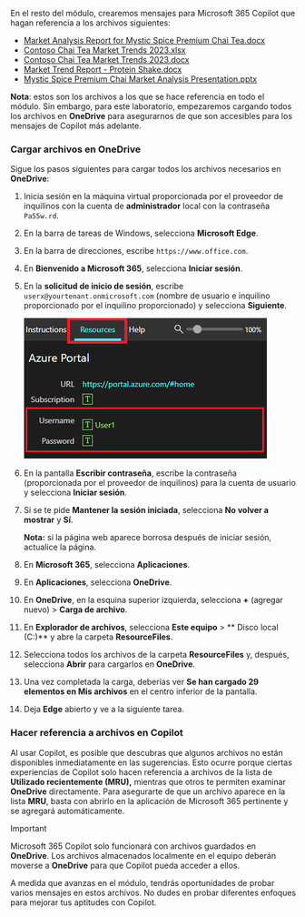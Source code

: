 En el resto del módulo, crearemos mensajes para Microsoft 365 Copilot que hagan referencia a los archivos siguientes:

- [Market Analysis Report for Mystic Spice Premium Chai Tea.docx](https://go.microsoft.com/fwlink/?linkid=2268826)
- [Contoso Chai Tea Market Trends 2023.xlsx](https://go.microsoft.com/fwlink/?linkid=2268822)
- [Contoso Chai Tea Market Trends 2023.docx](https://go.microsoft.com/fwlink/?linkid=2269122)
- [Market Trend Report - Protein Shake.docx](https://go.microsoft.com/fwlink/?linkid=2268827)
- [Mystic Spice Premium Chai Market Analysis Presentation.pptx](https://go.microsoft.com/fwlink/?linkid=2268768)

**Nota**: estos son los archivos a los que se hace referencia en todo el módulo. Sin embargo, para este laboratorio, empezaremos cargando todos los archivos en **OneDrive** para asegurarnos de que son accesibles para los mensajes de Copilot más adelante.

### Cargar archivos en OneDrive

Sigue los pasos siguientes para cargar todos los archivos necesarios en **OneDrive**:

1. Inicia sesión en la máquina virtual proporcionada por el proveedor de inquilinos con la cuenta de **administrador** local con la contraseña `Pa55w.rd`.
2. En la barra de tareas de Windows, selecciona **Microsoft Edge**.
3. En la barra de direcciones, escribe `https://www.office.com`.
4. En **Bienvenido a Microsoft 365**, selecciona **Iniciar sesión**.
5. En la **solicitud de inicio de sesión**, escribe `userx@yourtenant.onmicrosoft.com` (nombre de usuario e inquilino proporcionado por el inquilino proporcionado) y selecciona **Siguiente**.

    [![Captura de pantalla del panel de recursos en Skillable](../media/lab_resources_password.png)](../media/lab_resources_password.png#lightbox)

6. En la pantalla **Escribir contraseña**, escribe la contraseña (proporcionada por el proveedor de inquilinos) para la cuenta de usuario y selecciona **Iniciar sesión**.
7. Si se te pide **Mantener la sesión iniciada**, selecciona **No volver a mostrar** y **Sí**.

    **Nota:** si la página web aparece borrosa después de iniciar sesión, actualice la página.

8. En **Microsoft 365**, selecciona **Aplicaciones**.
9. En **Aplicaciones**, selecciona **OneDrive**.
10. En **OneDrive**, en la esquina superior izquierda, selecciona **+** (agregar nuevo) > **Carga de archivo**.
11. En **Explorador de archivos**, selecciona **Este equipo** > ** Disco local (C:)** y abre la carpeta **ResourceFiles**.
12. Selecciona todos los archivos de la carpeta **ResourceFiles** y, después, selecciona **Abrir** para cargarlos en **OneDrive**.
13. Una vez completada la carga, deberías ver **Se han cargado 29 elementos en Mis archivos** en el centro inferior de la pantalla.
14. Deja **Edge** abierto y ve a la siguiente tarea.

### Hacer referencia a archivos en Copilot

Al usar Copilot, es posible que descubras que algunos archivos no están disponibles inmediatamente en las sugerencias. Esto ocurre porque ciertas experiencias de Copilot solo hacen referencia a archivos de la lista de **Utilizado recientemente (MRU),** mientras que otros te permiten examinar **OneDrive** directamente. Para asegurarte de que un archivo aparece en la lista **MRU**, basta con abrirlo en la aplicación de Microsoft 365 pertinente y se agregará automáticamente.

> [!IMPORTANT]
> Microsoft 365 Copilot solo funcionará con archivos guardados en **OneDrive**. Los archivos almacenados localmente en el equipo deberán moverse a **OneDrive** para que Copilot pueda acceder a ellos.

A medida que avanzas en el módulo, tendrás oportunidades de probar varios mensajes en estos archivos. No dudes en probar diferentes enfoques para mejorar tus aptitudes con Copilot.
